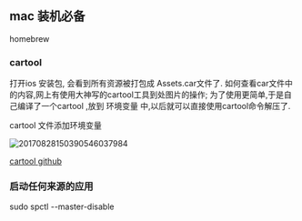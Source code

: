 ## mac 装机必备

homebrew


### cartool
打开ios 安装包, 会看到所有资源被打包成 Assets.car文件了.
如何查看car文件中的内容,网上有使用大神写的cartool工具到处图片的操作;
为了使用更简单,于是自己编译了一个cartool ,放到 环境变量 中,以后就可以直接使用cartool命令解压了.

cartool 文件添加环境变量

![20170828150390546037984](http://resource.votzone.com/20170828150390546037984.jpg)

[cartool github](https://github.com/steventroughtonsmith/cartool)

### 启动任何来源的应用

sudo spctl --master-disable
